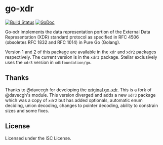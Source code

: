 # go-xdr

[![Build Status](https://github.com/xdbfoundation/go-xdr/workflows/Go/badge.svg)](https://github.com/xdbfoundation/go-xdr/actions)
[![GoDoc](https://godoc.org/github.com/xdbfoundation/go-xdr/xdr3?status.png)](http://godoc.org/github.com/xdbfoundation/go-xdr/xdr3)

Go-xdr implements the data representation portion of the External Data
Representation (XDR) standard protocol as specified in RFC 4506 (obsoletes RFC
1832 and RFC 1014) in Pure Go (Golang).

Version 1 and 2 of this package are available in the `xdr` and `xdr2` packages
respectively. The current version is in the `xdr3` package. Stellar exclusively
uses the `xdr3` version in `xdbfoundation/go`.

## Thanks

Thanks to @davecgh for developing the [original go-xdr]. This is a fork of @davecgh's
module. This version diverged and adds a new `xdr3` package which was a copy of
`xdr2` but has added optionals, automatic enum deciding, union decoding,
changes to pointer decoding, ability to constrain sizes and some fixes.

## License

Licensed under the ISC License.

[original go-xdr]: https://github.com/davecgh/go-xdr
